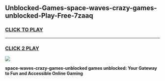
## Unblocked-Games-space-waves-crazy-games-unblocked-Play-Free-7zaaq
<h3>
<a href="https://premium76.site?title=space-waves-crazy-games-unblocked&ref=23A">CLICK TO PLAY</a></h3>
<hr>

<h3>
<a href="https://premium76.site?title=space-waves-crazy-games-unblocked&ref=23A">CLICK 2 PLAY</a>
  
</h3>

<a href="https://premium76.site?title=space-waves-crazy-games-unblocked&ref=23A"><img src="https://clearcache.store/games.png"></a>


**space-waves-crazy-games-unblocked games unblocked: Your Gateway to Fun and Accessible Online Gaming**
